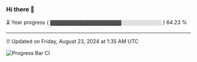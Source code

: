 ### Hi there 👋

⏳ Year progress { ▓▓▓▓▓▓▓▓▓▓▓▓▓▓▓▓▓▓▓░░░░░░░░░░░ } 64.23 %

---

⏰ Updated on Friday, August 23, 2024 at 1:35 AM UTC

![Progress Bar CI](https://github.com/arthurbuhl/arthurbuhl/workflows/Progress%20Bar%20CI/badge.svg)
